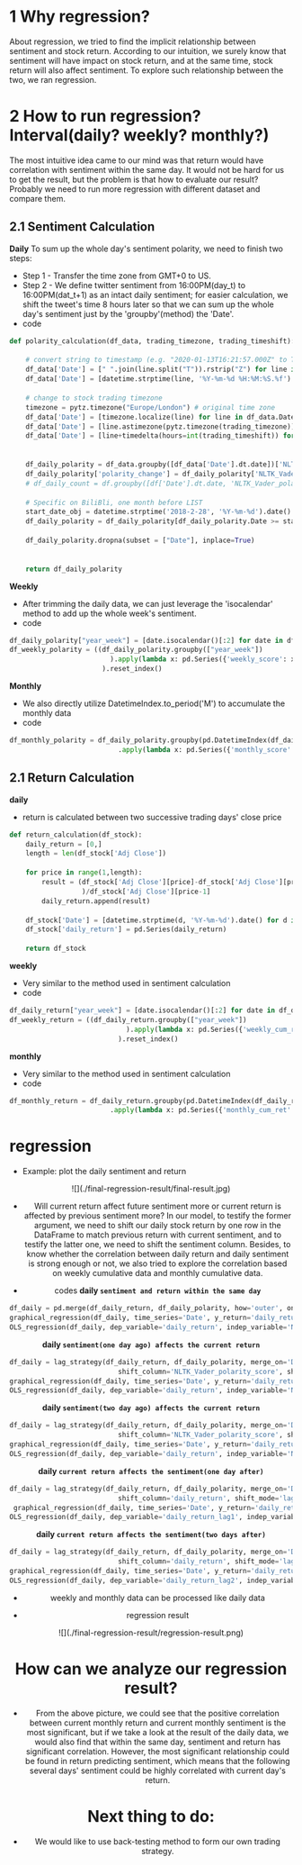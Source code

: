 # 1 Why regression?
About regression, we tried to find the implicit relationship between sentiment and stock return. According to our intuition, we surely know that sentiment will have impact on stock return, and at the same time, stock return will also affect sentiment. To explore such relationship between the two, we ran regression.

# 2 How to run regression? Interval(daily? weekly? monthly?)
The most intuitive idea came to our mind was that return would have correlation with sentiment within the same day. It would not be hard for us to get the result, but the problem is that how to evaluate our result?  Probably we need to run more regression with different dataset and compare them.

## 2.1 Sentiment Calculation
**Daily**
To sum up the whole day's sentiment polarity, we need to finish two steps:
- Step 1 - Transfer the time zone from GMT+0 to US.
- Step 2 - We define twitter sentiment from 16:00PM(day_t) to 16:00PM(dat_t+1) as an intact daily sentiment; for easier calculation, we shift the tweet's time 8 hours later so that we can sum up the whole day's sentiment just by the 'groupby'(method) the 'Date'.
- code 
```python
def polarity_calculation(df_data, trading_timezone, trading_timeshift):     
    
    # convert string to timestamp (e.g. "2020-01-13T16:21:57.000Z" to Timestamp('2020-01-13 16:21:57'))
    df_data['Date'] = [" ".join(line.split("T")).rstrip("Z") for line in df_data.Timestamp]
    df_data['Date'] = [datetime.strptime(line, '%Y-%m-%d %H:%M:%S.%f') for line in df_data.Date]
    
    # change to stock trading timezone
    timezone = pytz.timezone("Europe/London") # original time zone
    df_data['Date'] = [timezone.localize(line) for line in df_data.Date]
    df_data['Date'] = [line.astimezone(pytz.timezone(trading_timezone)) for line in df_data.Date]
    df_data['Date'] = [line+timedelta(hours=int(trading_timeshift)) for line in df_data.Date]
    
    
    df_daily_polarity = df_data.groupby([df_data['Date'].dt.date])['NLTK_Vader_polarity_score'].sum().reset_index()
    df_daily_polarity['polarity_change'] = df_daily_polarity['NLTK_Vader_polarity_score']-df_daily_polarity['NLTK_Vader_polarity_score'].shift(1)
    # df_daily_count = df.groupby([df['Date'].dt.date, 'NLTK_Vader_polarity']).count()
    
    # Specific on BiliBli, one month before LIST
    start_date_obj = datetime.strptime('2018-2-28', '%Y-%m-%d').date()
    df_daily_polarity = df_daily_polarity[df_daily_polarity.Date >= start_date_obj] 

    df_daily_polarity.dropna(subset = ["Date"], inplace=True)
    

    return df_daily_polarity
```
**Weekly**
- After trimming the daily data, we can just leverage the 'isocalendar' method to add up the whole week's sentiment.
- code
```python
df_daily_polarity["year_week"] = [date.isocalendar()[:2] for date in df_daily_polarity.Date] 
df_weekly_polarity = ((df_daily_polarity.groupby(["year_week"])
                         ).apply(lambda x: pd.Series({'weekly_score': x['NLTK_Vader_polarity_score'].sum()}))
                       ).reset_index() 
```
**Monthly**
- We also directly utilize DatetimeIndex.to_period('M') to accumulate the monthly data
- code
```python
df_monthly_polarity = df_daily_polarity.groupby(pd.DatetimeIndex(df_daily_polarity.Date).to_period("M")) \
                           .apply(lambda x: pd.Series({'monthly_score': x['NLTK_Vader_polarity_score'].sum()})).reset_index()  
```

## 2.1 Return Calculation
**daily**
- return is calculated between two successive trading days' close price
```python
def return_calculation(df_stock):
    daily_return = [0,]
    length = len(df_stock['Adj Close'])
    
    for price in range(1,length):
        result = (df_stock['Adj Close'][price]-df_stock['Adj Close'][price-1]
                  )/df_stock['Adj Close'][price-1]
        daily_return.append(result)
        
    df_stock['Date'] = [datetime.strptime(d, '%Y-%m-%d').date() for d in df_stock['Date']]  
    df_stock['daily_return'] = pd.Series(daily_return)
    
    return df_stock
```
**weekly**
- Very similar to the method used in sentiment calculation
- code
```python
df_daily_return["year_week"] = [date.isocalendar()[:2] for date in df_daily_return.Date] 
df_weekly_return = ((df_daily_return.groupby(["year_week"])
                             ).apply(lambda x: pd.Series({'weekly_cum_ret': ((x['daily_return'] + 1).product()-1)}))
                           ).reset_index() 
```
**monthly**
- Very similar to the method used in sentiment calculation
- code
```python
df_monthly_return = df_daily_return.groupby(pd.DatetimeIndex(df_daily_return.Date).to_period("M")) \
                         .apply(lambda x: pd.Series({'monthly_cum_ret': ((x['daily_return'] + 1).product()-1)})).reset_index() 
```
# regression
- Example: plot the daily sentiment and return 

<div align=center>![](./final-regression-result/final-result.jpg)

- Will current return affect future sentiment more or current return is affected by previous sentiment more? In our model, to testify the former argument, we need to shift our daily stock return by one row in the DataFrame to match previous return with current sentiment, and to testify the latter one, we need to shift the sentiment column. Besides, to know whether the correlation between daily return and daily sentiment is strong enough or not, we also tried to explore the correlation based on weekly cumulative data and monthly cumulative data.

- codes
**daily ```sentiment and return within the same day```**
```python
df_daily = pd.merge(df_daily_return, df_daily_polarity, how='outer', on=['Date']).sort_values(by='Date')  
graphical_regression(df_daily, time_series='Date', y_return='daily_return', y_score='NLTK_Vader_polarity_score')
OLS_regression(df_daily, dep_variable='daily_return', indep_variable='NLTK_Vader_polarity_score')
```
**daily ```sentiment(one day ago) affects the current return```**
```python 
df_daily = lag_strategy(df_daily_return, df_daily_polarity, merge_on='Date',
                           shift_column='NLTK_Vader_polarity_score', shift_mode='lag', shift_period=1)
graphical_regression(df_daily, time_series='Date', y_return='daily_return', y_score='NLTK_Vader_polarity_score_lag1')
OLS_regression(df_daily, dep_variable='daily_return', indep_variable='NLTK_Vader_polarity_score_lag1')
```
**daily ```sentiment(two day ago) affects the current return```**
```python 
df_daily = lag_strategy(df_daily_return, df_daily_polarity, merge_on='Date',
                           shift_column='NLTK_Vader_polarity_score', shift_mode='lag', shift_period=2)
graphical_regression(df_daily, time_series='Date', y_return='daily_return', y_score='NLTK_Vader_polarity_score_lag2')
OLS_regression(df_daily, dep_variable='daily_return', indep_variable='NLTK_Vader_polarity_score_lag2')
```
**daily ```current return affects the sentiment(one day after)```**
```python
df_daily = lag_strategy(df_daily_return, df_daily_polarity, merge_on='Date',
                           shift_column='daily_return', shift_mode='lag', shift_period=1)
 graphical_regression(df_daily, time_series='Date', y_return='daily_return_lag1', y_score='NLTK_Vader_polarity_score')
OLS_regression(df_daily, dep_variable='daily_return_lag1', indep_variable='NLTK_Vader_polarity_score')
```
**daily ```current return affects the sentiment(two days after)```**
```python
df_daily = lag_strategy(df_daily_return, df_daily_polarity, merge_on='Date',
                           shift_column='daily_return', shift_mode='lag', shift_period=2)
graphical_regression(df_daily, time_series='Date', y_return='daily_return_lag2', y_score='NLTK_Vader_polarity_score')
OLS_regression(df_daily, dep_variable='daily_return_lag2', indep_variable='NLTK_Vader_polarity_score')
```
- weekly and monthly data can be processed like daily data

- regression result
<div align=center>![](./final-regression-result/regression-result.png)

# How can we analyze our regression result?
- From the above picture, we could see that the positive correlation between current monthly return and current monthly sentiment is the most significant, but if we take a look at the result of the daily data, we would also find that within the same day, sentiment and return has significant correlation. However, the most significant relationship could be found in return predicting sentiment, which means that the following several days' sentiment could be highly correlated with current day's return.

# Next thing to do:
- We would like to use back-testing method to form our own trading strategy.

